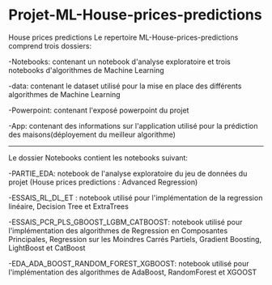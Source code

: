 # Projet-ML-House-prices-predictions
House prices predictions
Le repertoire ML-House-prices-predictions comprend trois dossiers:

-Notebooks: contenant un notebook d'analyse exploratoire et trois notebooks d'algorithmes de Machine Learning

-data: contenant le dataset utilisé pour la mise en place des différents algorithmes de Machine Learning

-Powerpoint: contenant l'exposé powerpoint du projet

-App: contenant des informations sur l'application utilisé pour la prédiction des maisons(déployement du meilleur algorithme)


-----------------------------------------------------------------------------------------------------------------------------------------------------
Le dossier Notebooks contient les notebooks suivant:

-PARTIE_EDA: notebook de l'analyse exploratoire du jeu de données du projet (House prices predictions : Advanced Regression)

-ESSAIS_RL_DL_ET : notebook utilisé pour l'implémentation de la regression linéaire, Decision Tree et ExtraTrees

-ESSAIS_PCR_PLS_GBOOST_LGBM_CATBOOST: notebook utilisé pour l'implémentation des algorithmes de Regression en Composantes Principales,
Regression sur les Moindres Carrés Partiels, Gradient Boosting, LightBoost et CatBoost

-EDA_ADA_BOOST_RANDOM_FOREST_XGBOOST: notebook utilisé pour l'implémentation des algorithmes de AdaBoost, RandomForest et XGOOST
